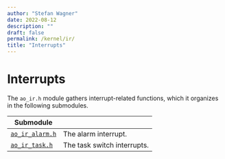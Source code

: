 ```yaml
---
author: "Stefan Wagner"
date: 2022-08-12
description: ""
draft: false
permalink: /kernel/ir/
title: "Interrupts"
---
```


# Interrupts

The `ao_ir.h` module gathers interrupt-related functions, which it organizes in the following submodules.

| Submodule | |
|-----------|-|
| [`ao_ir_alarm.h`](ir-alarm.md) | The alarm interrupt. |
| [`ao_ir_task.h`](ir-task.md) | The task switch interrupts. |
